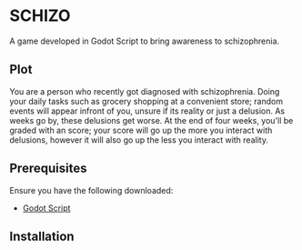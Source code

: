 # SCHIZO
A game developed in Godot Script to bring awareness to schizophrenia. 

## Plot
You are a person who recently got diagnosed with schizophrenia. 
Doing your daily tasks such as grocery shopping at a convenient store; random events will appear infront of you, unsure if its reality or just a delusion.
As weeks go by, these delusions get worse. 
At the end of four weeks, you'll be graded with an score; your score will go up the more you interact with delusions, however it will also go up the less you interact with reality.

## Prerequisites
Ensure you have the following downloaded:
- [Godot Script](https://godotengine.org/download/windows/)

## Installation

